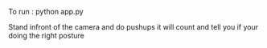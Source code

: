 To run :
python app.py

Stand infront of the camera and do pushups it will count and tell you if your doing the right posture
